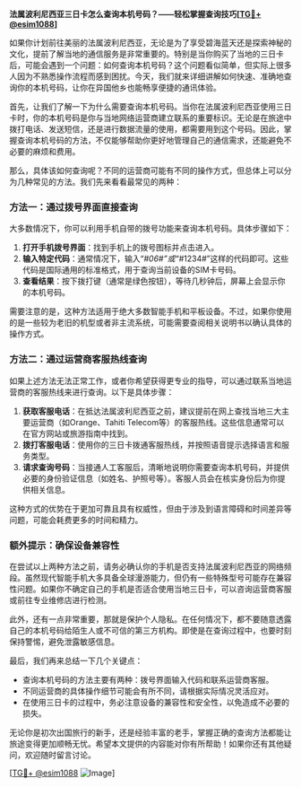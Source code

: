 **法属波利尼西亚三日卡怎么查询本机号码？——轻松掌握查询技巧[[TG💪+ @esim1088](https://t.me/s/esim1088)]**

如果你计划前往美丽的法属波利尼西亚，无论是为了享受碧海蓝天还是探索神秘的文化，提前了解当地的通信服务是非常重要的。特别是当你购买了当地的三日卡后，可能会遇到一个问题：如何查询本机号码？这个问题看似简单，但实际上很多人因为不熟悉操作流程而感到困扰。今天，我们就来详细讲解如何快速、准确地查询你的本机号码，让你在异国他乡也能畅享便捷的通讯体验。

首先，让我们了解一下为什么需要查询本机号码。当你在法属波利尼西亚使用三日卡时，你的本机号码是你与当地网络运营商建立联系的重要标识。无论是在旅途中拨打电话、发送短信，还是进行数据流量的使用，都需要用到这个号码。因此，掌握查询本机号码的方法，不仅能够帮助你更好地管理自己的通信需求，还能避免不必要的麻烦和费用。

那么，具体该如何查询呢？不同的运营商可能有不同的操作方式，但总体上可以分为几种常见的方法。我们先来看看最常见的两种：

### 方法一：通过拨号界面直接查询

大多数情况下，你可以利用手机自带的拨号功能来查询本机号码。具体步骤如下：

1. **打开手机拨号界面**：找到手机上的拨号图标并点击进入。
2. **输入特定代码**：通常情况下，输入“*#06#”或“*#1234#”这样的代码即可。这些代码是国际通用的标准格式，用于查询当前设备的SIM卡号码。
3. **查看结果**：按下拨打键（通常是绿色按钮），等待几秒钟后，屏幕上会显示你的本机号码。

需要注意的是，这种方法适用于绝大多数智能手机和平板设备。不过，如果你使用的是一些较为老旧的机型或者非主流系统，可能需要查阅相关说明书以确认具体的操作方式。

### 方法二：通过运营商客服热线查询

如果上述方法无法正常工作，或者你希望获得更专业的指导，可以通过联系当地运营商的客服热线来进行查询。以下是具体步骤：

1. **获取客服电话**：在抵达法属波利尼西亚之前，建议提前在网上查找当地三大主要运营商（如Orange、Tahiti Telecom等）的客服热线。这些信息通常可以在官方网站或旅游指南中找到。
2. **拨打客服电话**：使用你的三日卡拨通客服热线，并按照语音提示选择语言和服务类型。
3. **请求查询号码**：当接通人工客服后，清晰地说明你需要查询本机号码，并提供必要的身份验证信息（如姓名、护照号等）。客服人员会在核实身份后为你提供相关信息。

这种方式的优势在于更加可靠且具有权威性，但由于涉及到语言障碍和时间差异等问题，可能会耗费更多的时间和精力。

### 额外提示：确保设备兼容性

在尝试以上两种方法之前，请务必确认你的手机是否支持法属波利尼西亚的网络频段。虽然现代智能手机大多具备全球漫游能力，但仍有一些特殊型号可能存在兼容性问题。如果你不确定自己的手机是否适合使用当地三日卡，可以咨询运营商客服或前往专业维修店进行检测。

此外，还有一点非常重要，那就是保护个人隐私。在任何情况下，都不要随意透露自己的本机号码给陌生人或不可信的第三方机构。即使是在查询过程中，也要时刻保持警惕，避免泄露敏感信息。

最后，我们再来总结一下几个关键点：

- 查询本机号码的方法主要有两种：拨号界面输入代码和联系运营商客服。
- 不同运营商的具体操作细节可能会有所不同，请根据实际情况灵活应对。
- 在使用三日卡的过程中，务必注意设备的兼容性和安全性，以免造成不必要的损失。

无论你是初次出国旅行的新手，还是经验丰富的老手，掌握正确的查询方法都能让旅途变得更加顺畅无忧。希望本文提供的内容能对你有所帮助！如果你还有其他疑问，欢迎随时留言讨论。

[[TG💪+ @esim1088](https://t.me/s/esim1088) ![Image](https://i.postimg.cc/4NQfJmqS/Snipaste-2025-05-13-00-14-12.png)]